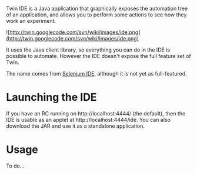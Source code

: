 Twin IDE is a Java application that graphically exposes the automation tree of an application, and allows you to perform some actions to see how they work an experiment.

![http://twin.googlecode.com/svn/wiki/images/ide.png](http://twin.googlecode.com/svn/wiki/images/ide.png)

It uses the Java client library, so everything you can do in the IDE is possible to automate. However the IDE doesn't expose the full feature set of Twin.

The name comes from [Selenium IDE](http://seleniumhq.org/projects/ide/), although it is not yet as full-featured.

# Launching the IDE #

If you have an RC running on http://localhost:4444/ (the default), then the IDE is usable as an applet at http://localhost:4444/ide. You can also download the JAR and use it as a standalone application.

# Usage #

To do...